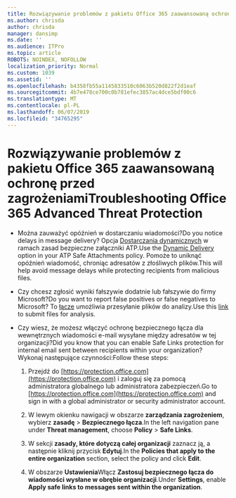 ```yaml
---
title: Rozwiązywanie problemów z pakietu Office 365 zaawansowaną ochronę przed zagrożeniami
ms.author: chrisda
author: chrisda
manager: dansimp
ms.date: ''
ms.audience: ITPro
ms.topic: article
ROBOTS: NOINDEX, NOFOLLOW
localization_priority: Normal
ms.custom: 1039
ms.assetid: ''
ms.openlocfilehash: b4358fb55a1145833510c6063b520d822f2d1eaf
ms.sourcegitcommit: 4b7e478ce700c0b781efec3857ac4dce5bdf00c6
ms.translationtype: MT
ms.contentlocale: pl-PL
ms.lasthandoff: 06/07/2019
ms.locfileid: "34765295"
---
```

# <a name="troubleshooting-office-365-advanced-threat-protection"></a><span data-ttu-id="ae220-102">Rozwiązywanie problemów z pakietu Office 365 zaawansowaną ochronę przed zagrożeniami</span><span class="sxs-lookup"><span data-stu-id="ae220-102">Troubleshooting Office 365 Advanced Threat Protection</span></span>

- <span data-ttu-id="ae220-103">Można zauważyć opóźnień w dostarczaniu wiadomości?</span><span class="sxs-lookup"><span data-stu-id="ae220-103">Do you notice delays in message delivery?</span></span> <span data-ttu-id="ae220-104">Opcja [Dostarczania dynamicznych](https://docs.microsoft.com/office365/securitycompliance/dynamic-delivery-and-previewing) w ramach zasad bezpieczne załączniki ATP.</span><span class="sxs-lookup"><span data-stu-id="ae220-104">Use the [Dynamic Delivery](https://docs.microsoft.com/office365/securitycompliance/dynamic-delivery-and-previewing) option in your ATP Safe Attachments policy.</span></span> <span data-ttu-id="ae220-105">Pomoże to uniknąć opóźnień wiadomość, chroniąc adresatów z złośliwych plików.</span><span class="sxs-lookup"><span data-stu-id="ae220-105">This will help avoid message delays while protecting recipients from malicious files.</span></span>

- <span data-ttu-id="ae220-106">Czy chcesz zgłosić wyniki fałszywie dodatnie lub fałszywie do firmy Microsoft?</span><span class="sxs-lookup"><span data-stu-id="ae220-106">Do you want to report false positives or false negatives to Microsoft?</span></span> <span data-ttu-id="ae220-107">To [łącze](https://www.microsoft.com/wdsi/filesubmission/) umożliwia przesyłanie plików do analizy.</span><span class="sxs-lookup"><span data-stu-id="ae220-107">Use this [link](https://www.microsoft.com/wdsi/filesubmission/) to submit files for analysis.</span></span>

- <span data-ttu-id="ae220-108">Czy wiesz, że możesz włączyć ochronę bezpiecznego łącza dla wewnętrznych wiadomości e-mail wysyłane między adresatów w tej organizacji?</span><span class="sxs-lookup"><span data-stu-id="ae220-108">Did you know that you can enable Safe Links protection for internal email sent between recipients within your organization?</span></span> <span data-ttu-id="ae220-109">Wykonaj następujące czynności:</span><span class="sxs-lookup"><span data-stu-id="ae220-109">Follow these steps:</span></span>

  1. <span data-ttu-id="ae220-110">Przejdź do [https://protection.office.com](https://protection.office.com) i zaloguj się za pomocą administratora globalnego lub administratora zabezpieczeń.</span><span class="sxs-lookup"><span data-stu-id="ae220-110">Go to [https://protection.office.com](https://protection.office.com) and sign in with a global administrator or security administrator account.</span></span>

  2. <span data-ttu-id="ae220-111">W lewym okienku nawigacji w obszarze **zarządzania zagrożeniem**, wybierz **zasadę** \> **Bezpiecznego łącza**.</span><span class="sxs-lookup"><span data-stu-id="ae220-111">In the left navigation pane under **Threat management**, choose **Policy** \> **Safe Links**.</span></span>

  3. <span data-ttu-id="ae220-112">W sekcji **zasady, które dotyczą całej organizacji** zaznacz ją, a następnie kliknij przycisk **Edytuj**.</span><span class="sxs-lookup"><span data-stu-id="ae220-112">In the **Policies that apply to the entire organization** section, select the policy and click **Edit**.</span></span>

  4. <span data-ttu-id="ae220-113">W obszarze **Ustawienia**Włącz **Zastosuj bezpiecznego łącza do wiadomości wysłane w obrębie organizacji**.</span><span class="sxs-lookup"><span data-stu-id="ae220-113">Under **Settings**, enable **Apply safe links to messages sent within the organization**.</span></span>
